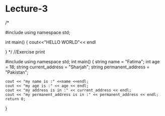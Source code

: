 # Lecture-3
/*

#include <iostream>
using namespace std;

int main()
{
	cout<<"HELLO WORLD"<< endl

}
*/
//Exercise print

#include <iostream>
using namespace std;
int main()
{
	string name = "Fatima";
	int age = 18;
	string current_address = "Sharjah";
	string permanent_address = "Pakistan";

	cout << "my name is :" <<name <<endl;
	cout << "my age is :" << age << endl;
	cout << "my address is in :" << current_address << endl;
	cout << "my permanent_address is in :" << permanent_address << endl;
	return 0;


}

